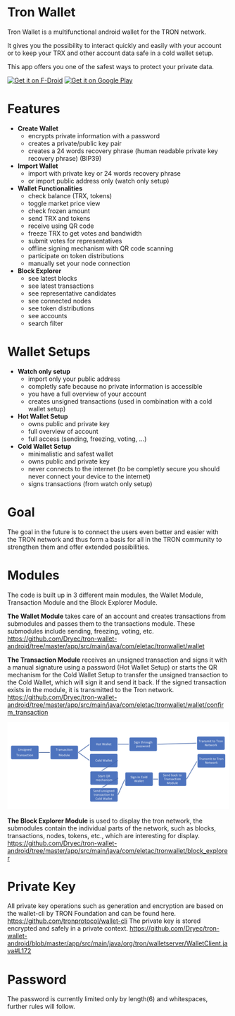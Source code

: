 # Tron Wallet

Tron Wallet is a multifunctional android wallet for the TRON network.

It gives you the possibility to interact quickly and easily with your account or to keep your TRX and other account data safe in a cold wallet setup.

This app offers you one of the safest ways to protect your private data.

[<img src="https://f-droid.org/badge/get-it-on.png"
     alt="Get it on F-Droid"
     height="80">](https://f-droid.org/packages/com.eletac.tronwallet/)
[<img src="https://play.google.com/intl/en_us/badges/images/generic/en-play-badge.png"
     alt="Get it on Google Play"
     height="80">](https://play.google.com/store/apps/details?id=com.eletac.tronwallet)

# Features
  - **Create Wallet**
    - encrypts private information with a password
    - creates a private/public key pair
    - creates a 24 words recovery phrase (human readable private key recovery phrase) (BIP39)
  - **Import Wallet**
    - import with private key or 24 words recovery phrase
    - or import public address only (watch only setup)
  - **Wallet Functionalities**
    - check balance (TRX, tokens)
    - toggle market price view
    - check frozen amount
    - send TRX and tokens
    - receive using QR code
    - freeze TRX to get votes and bandwidth
    - submit votes for representatives
    - offline signing mechanism with QR code scanning
    - participate on token distributions
    - manually set your node connection
  - **Block Explorer**
    - see latest blocks
    - see latest transactions
    - see representative candidates
    - see connected nodes
    - see token distributions
    - see accounts
    - search filter

# Wallet Setups
  - **Watch only setup**
    - import only your public address
    - completly safe because no private information is accessible
    - you have a full overview of your account
    - creates unsigned transactions (used in combination with a cold wallet setup)
  - **Hot Wallet Setup**
    - owns public and private key
    - full overview of account
    - full access (sending, freezing, voting, ...)
  - **Cold Wallet Setup**
    - minimalistic and safest wallet
    - owns public and private key
    - never connects to the internet (to be completly secure you should never connect your device to the internet)
    - signs transactions (from watch only setup)

# Goal

The goal in the future is to connect the users even better and easier with the TRON network and thus form a basis for all in the TRON community to strengthen them and offer extended possibilities.

#

# Modules
The code is built up in 3 different main modules, the Wallet Module, Transaction Module and the Block Explorer Module.

**The Wallet Module** takes care of an account and creates transactions from submodules and passes them to the transactions module. These submodules include sending, freezing, voting, etc.
https://github.com/Dryec/tron-wallet-android/tree/master/app/src/main/java/com/eletac/tronwallet/wallet

**The Transaction Module** receives an unsigned transaction and signs it with a manual signature using a password (Hot Wallet Setup) or starts the QR mechanism for the Cold Wallet Setup to transfer the unsigned transaction to the Cold Wallet, which will sign it and send it back. If the signed transaction exists in the module, it is transmitted to the Tron network.
https://github.com/Dryec/tron-wallet-android/tree/master/app/src/main/java/com/eletac/tronwallet/wallet/confirm_transaction

![alt text](https://raw.githubusercontent.com/Dryec/tron-wallet-android/master/screenshots/transaction_flow.png)

**The Block Explorer Module** is used to display the tron network, the submodules contain the individual parts of the network, such as blocks, transactions, nodes, tokens, etc., which are interesting for display.
https://github.com/Dryec/tron-wallet-android/tree/master/app/src/main/java/com/eletac/tronwallet/block_explorer

# Private Key
All private key operations such as generation and encryption are based on the wallet-cli by TRON Foundation and can be found here.
https://github.com/tronprotocol/wallet-cli
The private key is stored encrypted and safely in a private context.
https://github.com/Dryec/tron-wallet-android/blob/master/app/src/main/java/org/tron/walletserver/WalletClient.java#L172

# Password
The password is currently limited only by length(6) and whitespaces, further rules will follow.
